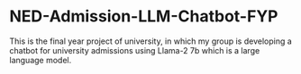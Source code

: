 # NED-Admission-LLM-Chatbot-FYP
This is the final year project of university, in which my group is developing a chatbot for university admissions using Llama-2 7b which is a large language model.

